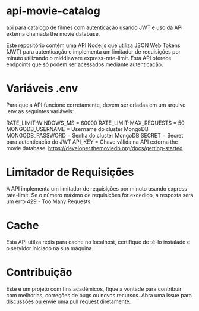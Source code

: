 # api-movie-catalog
api para catalogo de filmes com autenticação usando JWT e uso da API externa chamada the movie database. 

Este repositório contém uma API Node.js que utiliza JSON Web Tokens (JWT) para autenticação e implementa um limitador de requisições por minuto utilizando o middleware express-rate-limit. Esta API oferece endpoints que só podem ser acessados mediante autenticação. 

# Variáveis .env

Para que a API funcione corretamente, devem ser criadas em um arquivo .env as seguintes variáveis: 

RATE_LIMIT-WINDOWS_MS = 60000
RATE_LIMIT-MAX_REQUESTS = 50
MONGODB_USERNAME = Username do cluster MongoDB
MONGODB_PASSWORD = Senha do cluster MongoDB
SECRET = Secret para autenticação do JWT
API_KEY = Chave válida na API externa the movie database. https://developer.themoviedb.org/docs/getting-started


# Limitador de Requisições

A API implementa um limitador de requisições por minuto usando express-rate-limit. Se o número máximo de requisições for excedido, a resposta será um erro 429 - Too Many Requests.

# Cache 

Esta API utilza redis para cache no localhost, certifique de tê-lo instalado e o servidor iniciado na sua máquina.

# Contribuição

Este é um projeto com fins acadêmicos, fique à vontade para contribuir com melhorias, correções de bugs ou novos recursos. Abra uma issue para discussões ou envie uma pull request diretamente.

